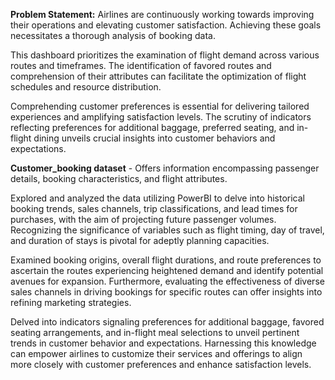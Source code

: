 **Problem Statement:** 
Airlines are continuously working towards improving their operations and elevating customer satisfaction. Achieving these goals necessitates a thorough analysis of booking data.

This dashboard prioritizes the examination of flight demand across various routes and timeframes. The identification of favored routes and comprehension of their attributes can facilitate the optimization of flight schedules and resource distribution.

Comprehending customer preferences is essential for delivering tailored experiences and amplifying satisfaction levels. The scrutiny of indicators reflecting preferences for additional baggage, preferred seating, and in-flight dining unveils crucial insights into customer behaviors and expectations.

**Customer_booking dataset** - Offers information encompassing passenger details, booking characteristics, and flight attributes. 

Explored and analyzed the data utilizing PowerBI to delve into historical booking trends, sales channels, trip classifications, and lead times for purchases, with the aim of projecting future passenger volumes. Recognizing the significance of variables such as flight timing, day of travel, and duration of stays is pivotal for adeptly planning capacities.

Examined booking origins, overall flight durations, and route preferences to ascertain the routes experiencing heightened demand and identify potential avenues for expansion. Furthermore, evaluating the effectiveness of diverse sales channels in driving bookings for specific routes can offer insights into refining marketing strategies.

Delved into indicators signaling preferences for additional baggage, favored seating arrangements, and in-flight meal selections to unveil pertinent trends in customer behavior and expectations. Harnessing this knowledge can empower airlines to customize their services and offerings to align more closely with customer preferences and enhance satisfaction levels.
